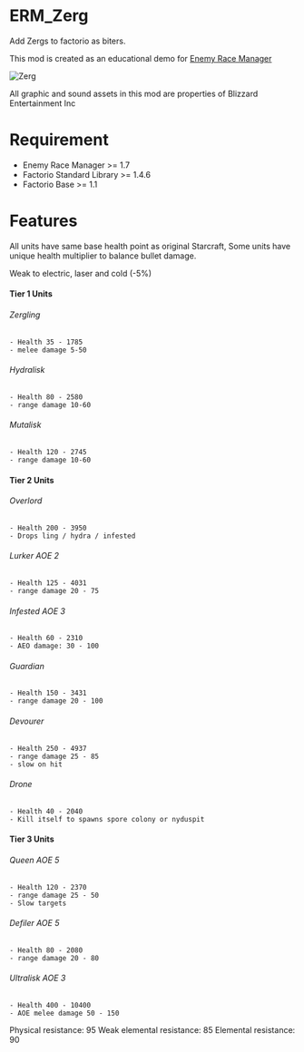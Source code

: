 # ERM_Zerg
Add Zergs to factorio as biters.

This mod is created as an educational demo for [Enemy Race Manager](https://mods.factorio.com/mod/enemyracemanager)

![Zerg](https://mods-data.factorio.com/assets/515e5390e5d7d8ad2135fb9e6604a995566204ee.png "Zerg")

All graphic and sound assets in this mod are properties of Blizzard Entertainment Inc

# Requirement
* Enemy Race Manager >= 1.7
* Factorio Standard Library >= 1.4.6
* Factorio Base >= 1.1

# Features
All units have same base health point as original Starcraft, Some units have unique health multiplier to balance bullet damage.

Weak to electric, laser and cold (-5%)

#### Tier 1 Units

######  Zergling
    - Health 35 - 1785
    - melee damage 5-50

###### Hydralisk
    - Health 80 - 2580
    - range damage 10-60

###### Mutalisk
    - Health 120 - 2745
    - range damage 10-60

#### Tier 2 Units

###### Overlord
    - Health 200 - 3950
    - Drops ling / hydra / infested

###### Lurker AOE 2
    - Health 125 - 4031
    - range damage 20 - 75

###### Infested AOE 3
    - Health 60 - 2310
    - AEO damage: 30 - 100

###### Guardian
    - Health 150 - 3431
    - range damage 20 - 100

###### Devourer
    - Health 250 - 4937
    - range damage 25 - 85
    - slow on hit

###### Drone
    - Health 40 - 2040
    - Kill itself to spawns spore colony or nyduspit

#### Tier 3 Units

###### Queen AOE 5
    - Health 120 - 2370
    - range damage 25 - 50
    - Slow targets

###### Defiler AOE 5
    - Health 80 - 2080
    - range damage 20 - 80

###### Ultralisk AOE 3
    - Health 400 - 10400
    - AOE melee damage 50 - 150

Physical resistance: 95
Weak elemental resistance: 85
Elemental resistance: 90